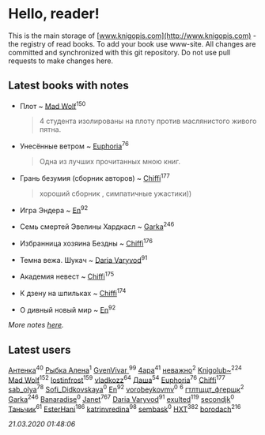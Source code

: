 # Hello, reader!
This is the main storage of [www.knigopis.com](http://www.knigopis.com) - the registry of read books.
To add your book use www-site. All changes are committed and synchronized with this git repository.
Do not use pull requests to make changes here.


## Latest books with notes
* Плот ~ [Mad Wolf](users/947/94738840-vkontakte)<sup>150</sup>
    > 4 студента изолированы на плоту против маслянистого живого пятна.

* Унесённые ветром ~ [Euphoria](users/106/106304994652616315178-google)<sup>76</sup>
    > Одна из лучших прочитанных мною книг.

* Грань безумия (сборник авторов) ~ [Chiffi](users/105/105831994080785626680-google)<sup>177</sup>
    > хороший сборник ,  симпатичные ужастики))

* Игра Эндера ~ [En](users/333/333646551-vkontakte)<sup>92</sup>

* Семь смертей Эвелины Хардкасл ~ [Garka](users/115/115753719718250012620-google)<sup>246</sup>

* Избранница хозяина Бездны ~ [Chiffi](users/105/105831994080785626680-google)<sup>176</sup>

* Темна вежа. Шукач ~ [Daria Varyvod](users/829/829893410524253-facebook)<sup>91</sup>

* Академия невест ~ [Chiffi](users/105/105831994080785626680-google)<sup>175</sup>

* К дзену на шпильках ~ [Chiffi](users/105/105831994080785626680-google)<sup>174</sup>

* О дивный новый мир ~ [En](users/333/333646551-vkontakte)<sup>92</sup>


_More notes [here](latest_books_with_notes.md)._


## Latest users
[Антенка](users/118/118158645037334943900-google)<sup>40</sup> 
[Рыбка Алена](users/115/115555086213988665739-google)<sup>1</sup> 
[GvenVivar ](users/158/158266434925901-facebook)<sup>99</sup> 
[4apa](users/117/117392596378069249667-google)<sup>41</sup> 
[неважно](users/145/145522558-vkontakte)<sup>2</sup> 
[Knigolub~](users/111/111878597279669641685-google)<sup>224</sup> 
[Mad Wolf](users/947/94738840-vkontakte)<sup>152</sup> 
[lostinfrost](users/217/217891524-vkontakte)<sup>159</sup> 
[vladkozz](users/572/57239276-vkontakte)<sup>64</sup> 
[Даша](users/334/334696193054530347-mailru)<sup>54</sup> 
[Euphoria](users/106/106304994652616315178-google)<sup>76</sup> 
[Chiffi](users/105/105831994080785626680-google)<sup>177</sup> 
[sab_olya](users/139/139338401-vkontakte)<sup>78</sup> 
[Sofi_Didkovskaya](users/378/378233032-vkontakte)<sup>0</sup> 
[En](users/333/333646551-vkontakte)<sup>92</sup> 
[vorobeykovmv](users/149/149237661-yandex)<sup>0</sup> 
[](users/153/1537586159620888-facebook)<sup>6</sup> 
[гтлтщцт_фгерщк](users/106/106819207816282739138-google)<sup>2</sup> 
[Garka](users/115/115753719718250012620-google)<sup>246</sup> 
[Banaradise](users/272/272054341-yandex)<sup>0</sup> 
[Janet](users/108/108113656204404967440-google)<sup>767</sup> 
[Daria Varyvod](users/829/829893410524253-facebook)<sup>91</sup> 
[exulted](users/100/100599204551896265722-google)<sup>119</sup> 
[secondjk](users/177/177804866-vkontakte)<sup>0</sup> 
[Таньчик](users/209/2096581563762610-facebook)<sup>61</sup> 
[EsterHani](users/305/30558181-vkontakte)<sup>186</sup> 
[katrinvredina](users/233/2336755-vkontakte)<sup>98</sup> 
[sembask](users/595/59531225-vkontakte)<sup>0</sup> 
[HXT](users/100/100002563462782-facebook)<sup>382</sup> 
[borodach](users/157/15706320-vkontakte)<sup>216</sup> 


_21.03.2020 01:48:06_
